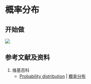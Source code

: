 # 概率分布

## 开始做

![](/images/概率/基本概念/概率分布/1a.jpg)

## 参考文献及资料

1. 维基百科
	- [Probability distribution](https://en.wikipedia.org/wiki/Probability_distribution) | [概率分布](https://zh.wikipedia.org/wiki/概率分布) 